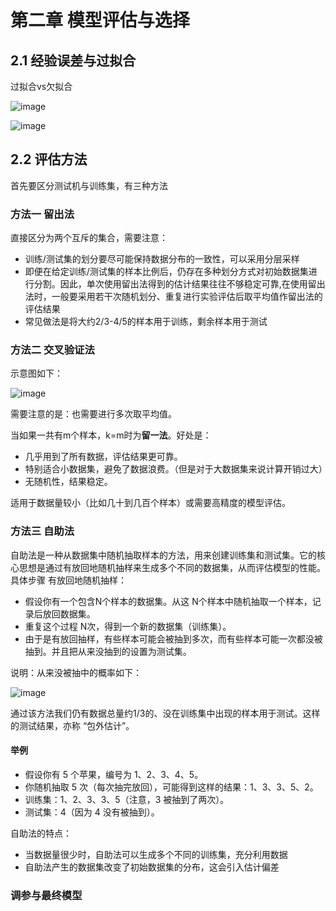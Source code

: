 # 第二章 模型评估与选择
## 2.1 经验误差与过拟合
过拟合vs欠拟合

![image](https://github.com/user-attachments/assets/eac9e47e-e89d-4b1c-a19b-aa65d2975002)

![image](https://github.com/user-attachments/assets/5c015e98-8482-478b-8590-edfd2dc959ab)

## 2.2 评估方法
首先要区分测试机与训练集，有三种方法
### 方法一 留出法

直接区分为两个互斥的集合，需要注意：

- 训练/测试集的划分要尽可能保持数据分布的一致性，可以采用分层采样
- 即便在给定训练/测试集的样本比例后，仍存在多种划分方式对初始数据集进行分割。因此，单次使用留出法得到的估计结果往往不够稳定可靠,在使用留出法时，一般要采用若干次随机划分、重复进行实验评估后取平均值作留出法的评估结果
- 常见做法是将大约2/3-4/5的样本用于训练，剩余样本用于测试

### 方法二 交叉验证法
示意图如下：

![image](https://github.com/user-attachments/assets/74a1384f-5249-4208-a927-757eac568698)

需要注意的是：也需要进行多次取平均值。

当如果一共有m个样本，k=m时为**留一法**。好处是：
- 几乎用到了所有数据，评估结果更可靠。
- 特别适合小数据集，避免了数据浪费。（但是对于大数据集来说计算开销过大）
- 无随机性，结果稳定。

适用于数据量较小（比如几十到几百个样本）或需要高精度的模型评估。

### 方法三 自助法

自助法是一种从数据集中随机抽取样本的方法，用来创建训练集和测试集。它的核心思想是通过有放回地随机抽样来生成多个不同的数据集，从而评估模型的性能。
具体步骤
有放回地随机抽样：

- 假设你有一个包含N个样本的数据集。从这 N个样本中随机抽取一个样本，记录后放回数据集。
- 重复这个过程 N次，得到一个新的数据集（训练集）。
- 由于是有放回抽样，有些样本可能会被抽到多次，而有些样本可能一次都没被抽到。并且把从来没抽到的设置为测试集。

说明：从来没被抽中的概率如下：

![image](https://github.com/user-attachments/assets/4bb00c57-06a6-49c4-aa58-bc9b1a1ab80d)

通过该方法我们仍有数据总量约1/3的、没在训练集中出现的样本用于测试。这样的测试结果，亦称 “包外估计”。

#### 举例
- 假设你有 5 个苹果，编号为 1、2、3、4、5。
- 你随机抽取 5 次（每次抽完放回），可能得到这样的结果：1、3、3、5、2。
- 训练集：1、2、3、3、5（注意，3 被抽到了两次）。
- 测试集：4（因为 4 没有被抽到）。

自助法的特点：
- 当数据量很少时，自助法可以生成多个不同的训练集，充分利用数据
- 自助法产生的数据集改变了初始数据集的分布，这会引入估计偏差

### 调参与最终模型


